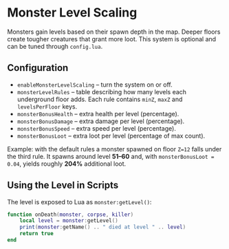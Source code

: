 # Monster Level Scaling

Monsters gain levels based on their spawn depth in the map. Deeper floors create tougher creatures that grant more loot. This system is optional and can be tuned through `config.lua`.

## Configuration

- `enableMonsterLevelScaling` – turn the system on or off.
- `monsterLevelRules` – table describing how many levels each underground floor adds. Each rule contains `minZ`, `maxZ` and `levelsPerFloor` keys.
- `monsterBonusHealth` – extra health per level (percentage).
- `monsterBonusDamage` – extra damage per level (percentage).
- `monsterBonusSpeed` – extra speed per level (percentage).
- `monsterBonusLoot` – extra loot per level (percentage of max count).

Example: with the default rules a monster spawned on floor `Z=12` falls under the third rule. It spawns around level **51–60** and, with `monsterBonusLoot = 0.04`, yields roughly **204%** additional loot.

## Using the Level in Scripts

The level is exposed to Lua as `monster:getLevel()`:

```lua
function onDeath(monster, corpse, killer)
    local level = monster:getLevel()
    print(monster:getName() .. " died at level " .. level)
    return true
end
```
